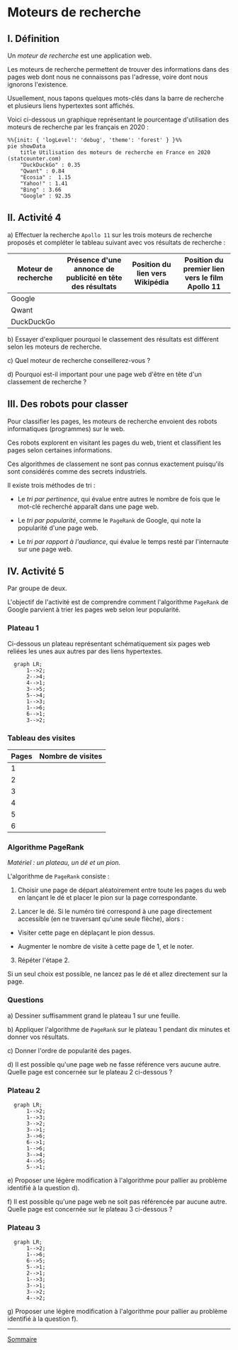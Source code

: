 # Moteurs de recherche

## I. Définition

Un *moteur de recherche* est une application web.

Les moteurs de recherche permettent de trouver des informations dans des pages web dont nous ne connaissons pas l'adresse, voire dont nous ignorons l'existence.

Usuellement, nous tapons quelques mots-clés dans la barre de recherche et plusieurs liens hypertextes sont affichés.

Voici ci-dessous un graphique représentant le pourcentage d'utilisation des moteurs de recherche par les français en 2020 :

```mermaid
%%{init: { 'logLevel': 'debug', 'theme': 'forest' } }%%
pie showData
    title Utilisation des moteurs de recherche en France en 2020 (statcounter.com)
    "DuckDuckGo" : 0.35
    "Qwant" : 0.84
    "Ecosia" :  1.15
    "Yahoo!" : 1.41
    "Bing" : 3.66
    "Google" : 92.35
```

## II. Activité 4

a) Effectuer la recherche `Apollo 11` sur les trois moteurs de recherche proposés et compléter le tableau suivant avec vos résultats de recherche :

| Moteur de recherche | Présence d'une annonce de publicité en tête des résultats| Position du lien vers Wikipédia  | Position du premier lien vers le film Apollo 11 |
| --- | --- | --- | --- |
| Google | | | | 
| Qwant | | | | 
| DuckDuckGo | | | | 

b) Essayer d'expliquer pourquoi le classement des résultats est différent selon les moteurs de recherche.

c) Quel moteur de recherche conseillerez-vous ?

d) Pourquoi est-il important pour une page web d'être en tête d'un classement de recherche ?

## III. Des robots pour classer

Pour classifier les pages, les moteurs de recherche envoient des robots informatiques (programmes) sur le web.

Ces robots explorent en visitant les pages du web, trient et classifient les pages selon certaines informations.

Ces algorithmes de classement ne sont pas connus exactement puisqu'ils sont considérés comme des secrets industriels.

Il existe trois méthodes de tri :

- Le *tri par pertinence*, qui évalue entre autres le nombre de fois que le mot-clé recherché apparaît dans une page web.

- Le *tri par popularité*, comme le `PageRank` de Google, qui note la popularité d'une page web.

- Le *tri par rapport à l'audiance*, qui évalue le temps resté par l'internaute sur une page web.
 
## IV. Activité 5

Par groupe de deux.

L'objectif de l'activité est de comprendre comment l'algorithme `PageRank` de Google parvient à trier les pages web selon leur popularité.

### Plateau 1

Ci-dessous un plateau représentant schématiquement six pages web reliées les unes aux autres par des liens hypertextes.

```mermaid
  graph LR;
      1-->2;
      2-->4;
      4-->1;
      3-->5;
      5-->4;
      1-->3;
      1-->6;
      6-->1;
      3-->2;
```
### Tableau des visites

| Pages | Nombre de visites |
| --- | --- |
| 1 | |
| 2 | |
| 3 | |
| 4 | |
| 5 | |
| 6 | |

### Algorithme PageRank

*Matériel : un plateau, un dé et un pion.*

L'algorithme de `PageRank` consiste :

1. Choisir une page de départ aléatoirement entre toute les pages du web en lançant le dé et placer le pion sur la page correspondante.

2. Lancer le dé. Si le numéro tiré correspond à une page directement accessible (en ne traversant qu'une seule flèche), alors :

  + Visiter cette page en déplaçant le pion dessus.

  + Augmenter le nombre de visite à cette page de $1$, et le noter.

3. Répéter l'étape $2$.

Si un seul choix est possible, ne lancez pas le dé et allez directement sur la page. 

### Questions

a) Dessiner suffisamment grand le plateau $1$ sur une feuille.

b) Appliquer l'algorithme de `PageRank` sur le plateau $1$ pendant dix minutes et donner vos résultats.

c) Donner l'ordre de popularité des pages.

d) Il est possible qu'une page web ne fasse référence vers aucune autre. Quelle page est concernée sur le plateau $2$ ci-dessous ?

### Plateau 2

```mermaid
  graph LR;
      1-->2;
      1-->3;
      3-->2;
      3-->1;
      3-->6;
      6-->1;
      1-->6;
      3-->4;
      4-->5;
      5-->1;
```

e) Proposer une légère modification à l'algorithme pour pallier au problème identifié à la question d).

f) Il est possible qu'une page web ne soit pas référencée par aucune autre. Quelle page est concernée sur le plateau $3$ ci-dessous ?

### Plateau 3

```mermaid
  graph LR;
      1-->2;
      1-->6;
      6-->5;
      5-->1;
      2-->1;
      1-->3;
      3-->1;
      3-->2;
      4-->2;
```

g) Proposer une légère modification à l'algorithme pour pallier au problème identifié à la question f).

________________

[Sommaire](./../README.md)